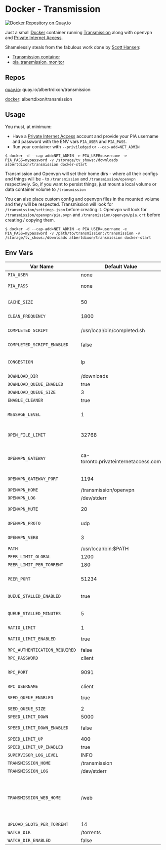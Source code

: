 # Docker - Transmission

[![Docker Repository on Quay.io](https://quay.io/repository/albertrdixon/transmission/status "Docker Repository on Quay.io")](https://quay.io/repository/albertrdixon/transmission)

Just a small [Docker](http://www.docker.com) container running [Transmission](https://www.transmissionbt.com/) along with openvpn and [Private Internet Access](https://www.privateinternetaccess.com/).

Shamelessly steals from the fabulous work done by [Scott Hansen](https://github.com/firecat53):
* [Transmission container](https://github.com/firecat53/dockerfiles/tree/master/transmission)
* [pia_transmission_monitor](https://github.com/firecat53/pia_transmission_monitor)

## Repos

[quay.io](http://quay.io): quay.io/albertrdixon/transmission

[docker](http://hub.docker.com): albertdixon/transmission

## Usage

You must, at minimum:
* Have a [Private Internet Access](https://www.privateinternetaccess.com/) account and provide your PIA username and password with the ENV vars `PIA_USER` and `PIA_PASS`.
* Run your container with `--priviledged` or `--cap-add=NET_ADMIN`

```
$ docker -d --cap-add=NET_ADMIN -e PIA_USER=username -e PIA_PASS=mypassword -v /storage/tv_shows:/downloads albertdixon/transmission docker-start
```

Transmission and Openvpn will set their home dirs - where all their configs and things will be - to `/transmission` and `/transmission/openvpn` respectively. So, if you want to persist things, just mount a local volume or data container volume to `/transmission` 

You can also place custom config and openvpn files in the mounted volume and they will be respected. Transmission will look for `/transmission/settings.json` before creating it. Openvpn will look for `/transmission/openvpn/pia.ovpn` and `/transmission/openvpn/pia.crt` before creating / copying them.

```
$ docker -d --cap-add=NET_ADMIN -e PIA_USER=username -e PIA_PASS=mypassword -v /path/to/transmission:/transmission -v /storage/tv_shows:/downloads albertdixon/transmission docker-start
```

## Env Vars

| Var Name | Default Value | Description |
|----------|---------------|-------------|
| `PIA_USER` | none | **REQUIRED** Your PIA login |
| `PIA_PASS` | none | **REQUIRED** Your PIA password |
| | |
| `CACHE_SIZE` | 50 | transmission cahce size in MB |
| `CLEAN_FREQUENCY` | 1800 | time in seconds between runs of torrent_cleaner.py |
| `COMPLETED_SCRIPT` | /usr/local/bin/completed.sh | script to run after torrent completed |
| `COMPLETED_SCRIPT_ENABLED` | false | enable a script to run on torrent completion |
| `CONGESTION` | lp | use this congestion algorithm. Set to '' to use none |
| `DOWNLOAD_DIR` | /downloads | default download directory |
| `DOWNLOAD_QUEUE_ENABLED` | true | enable download queue? |
| `DOWNLOAD_QUEUE_SIZE` | 3 | size of download queue |
| `ENABLE_CLEANER` | true | enable torrent_cleaner.py? |
| `MESSAGE_LEVEL` | 1 | Transmission message level. (0: None, 1: Error, 2: Info, 3: Debug) |
| `OPEN_FILE_LIMIT` | 32768 | open file limit. Make sure you have done appropriate tuning in your host kernel. |
| `OPENVPN_GATEWAY` | ca-toronto.privateinternetaccess.com | PIA gateway server. This should be one with port forwarding enabled. [More information](https://www.privateinternetaccess.com/pages/client-support/) |
| `OPENVPN_GATEWAY_PORT` | 1194 | openvpn port. [More information](https://www.privateinternetaccess.com/pages/client-support/) |
| `OPENVPN_HOME` | /transmission/openvpn | openvpn home directory |
| `OPENVPN_LOG` | /dev/stderr | openvpn writes logs here |
| `OPENVPN_MUTE` | 20 | openvpn will suppress duplicate messages. |
| `OPENVPN_PROTO` | udp | openvpn protocol. [More information](https://www.privateinternetaccess.com/pages/client-support/) |
| `OPENVPN_VERB` | 3 | openvpn logging verbosity. [More information](https://openvpn.net/index.php/open-source/documentation/manuals/65-openvpn-20x-manpage.html) |
| `PATH` | /usr/local/bin:$PATH | obvious... |
| `PEER_LIMIT_GLOBAL` | 1200 | global peer limit |
| `PEER_LIMIT_PER_TORRENT` | 180 | peer limit per torrent |
| `PEER_PORT` | 51234 | initial peer port. This gets automatically updated by pia_transmission_monitor.py |
| `QUEUE_STALLED_ENABLED` | true | enable stalled torrent queue? |
| `QUEUE_STALLED_MINUTES` | 5 | place torrent in stalled queue if inactive for this many minutes |
| `RATIO_LIMIT` | 1 | default ratio |
| `RATIO_LIMIT_ENABLED` | true | seed until torrent has reached the ratio limit? |
| `RPC_AUTHENTICATION_REQUIRED` | false | require RPC authentication? |
| `RPC_PASSWORD` | client | RPC password |
| `RPC_PORT` | 9091 | RPC port. If you change this make sure you expose the port. |
| `RPC_USERNAME` | client | RPC password |
| `SEED_QUEUE_ENABLED` | true | enable queue for seeding torrents |
| `SEED_QUEUE_SIZE` | 2 | seed queue size |
| `SPEED_LIMIT_DOWN` | 5000 | download speed limit  |
| `SPEED_LIMIT_DOWN_ENABLED` | false | enable download speed limit? |
| `SPEED_LIMIT_UP` | 400 | upload speed limit |
| `SPEED_LIMIT_UP_ENABLED` | true | enable upload speed limit? |
| `SUPERVISOR_LOG_LEVEL` | INFO | log level for supervisord |
| `TRANSMISSION_HOME` | /transmission | transmission home dir |
| `TRANSMISSION_LOG` | /dev/stderr | |
| `TRANSMISSION_WEB_HOME` | /web | custom transmission web interface. Attach your preferred one to this location (default is [transmission-web-control](https://github.com/ronggang/transmission-web-control)). Set this to '' for core transmission UI |
| `UPLOAD_SLOTS_PER_TORRENT` | 14 | upload slots per torrent |
| `WATCH_DIR` | /torrents | watch dir for .torrent files |
| `WATCH_DIR_ENABLED` | false | enable watch dir? |
